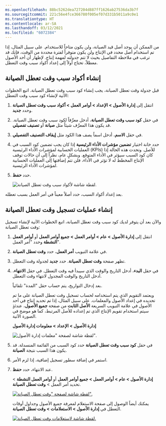 ```yaml
---
ms.openlocfilehash: 88bc5262dea727204d887ff1626ab27536da3b7f
ms.sourcegitcommit: 221c56e4fce366780f005ef07d331b5011a9c0e1
ms.translationtype: HT
ms.contentlocale: ar-SA
ms.lasthandoff: 03/12/2021
ms.locfileid: "6072384"
---
```

من الممكن أن يوجد أصل قيد الصيانة، ولن يكون متاحاً للاستخدام. على سبيل المثال، إذا تم استخدام أصل محدد في الإنتاج ولن يكون متوفراً لفترة محددة من الوقت، فإنك قد ترغب في ملاحظة التفاصيل بحيث لا تتم جدولته لمهمة إنتاج. لإظهار أن أحد الأصول معطلاً، تحتاج أولاً إلى إعداد أكواد سبب وقت التعطل.

## <a name="create-maintenance-downtime-reason-codes"></a>إنشاء أكواد سبب وقت تعطل الصيانة
قبل جدولة وقت تعطل الصيانة، يجب إنشاء كود سبب وقت تعطل الصيانة. اتبع الخطوات الآتية لإنشاء كود سبب وقت التعطل:

1.  انتقل إلى **إدارة الأصول > الإعداد > أوامر العمل > أكواد سبب وقت تعطل الصيانة** وحدد **جديد**.
2.  في حقل **كود سبب وقت تعطل الصيانة**، أدخل معرِّفاً لكود سبب وقت تعطل الصيانة. قد يكون هذا المعرِّف شيئاً مثل **صيانة** أو **تصنيف تفصيلي**.
3.  في حقل **الاسم**، أدخل اسماً يصف هذا الكود مثل **إيقاف التصنيف التفصيلي**.
4.  حدد خانة اختيار **تضمين مؤشرات الأداء الرئيسية** إذا كان يجب تضمين كود السبب في العمليات الحسابية لمؤشرات الأداء الرئيسية (KPIs) للأصل. وتحدث هذه الحالة إذا كان كود السبب سيؤثر في الأداء المتوقع. وبشكلٍ عام، نظراً إلى أن حالات توقف الإنتاج المخطط له لا تؤثر في الأداء، فلن تتم إضافتها إلى العمليات الحسابية لمؤشرات الأداء الرئيسية.
5.  حدد **حفظ**.

    ![لقطة شاشة لأكواد سبب وقت تعطل الصيانة.](../media/maintenance-downtime-reason-codes-ss.png)

بعد إعداد أكواد السبب، حدد أصلاً معيناً في أمر العمل بسبب تعطله.

## <a name="create-maintenance-downtime-registrations"></a>إنشاء عمليات تسجيل وقت تعطل الصيانة
والآن بعد أن يتوفر لديك كود سبب وقت تعطل الصيانة، اتبع الخطوات الآتية لإنشاء تسجيل وقت تعطل الصيانة:

1.  انتقل إلى **إدارة الأصول > عام > أوامر العمل > جميع أوامر العمل** أو **أوامر العمل النشطة** وحدد "أمر العمل".
2.  في علامة التبويب **أمر العمل**، حدد **وقت تعطل الصيانة**.
3.  تظهر صفحة **وقت تعطل الصيانة**. حدد **جديد** لجدولة وقت التعطل.
4.  في حقل **البدء**، أدخل التاريخ والوقت الذي سيبدأ فيه وقت التعطل. في حقل **الانتهاء**، أدخل التاريخ والوقت المجدول لانتهاء وقت التعطل. 
    
    بعد إدخال التواريخ، يتم حساب حقل "المدة" تلقائياً.
    
    ويعتمد التقويم الذي يتم استخدامه لحساب تسجيل وقت تعطل الصيانة على ما تم تحديده في إعداد الأصول والمعلمات. على سبيل المثال، إذا تم تحديد إنتاج في أحد الأصول في علامة التبويب السريعة **الأصل الثابت** من صفحة **جميع الأصول**، عندئذٍ سيتم استخدام تقويم الإنتاج الذي تم إعداده للأصل المرتبط، كما هو موضح في الصورة الآتية.

    **إدارة الأصول > الإعداد > معلومات إدارة الأصول**
 
    ![لقطة شاشة لصفحة "معلمات إدارة الأصول".](../media/asset-management-parameters-ssm.png)

5.  في حقل **كود سبب وقت تعطل الصيانة** حدد كود السبب من القائمة المنسدلة. قد يكون هذا السبب نتيجة **الصيانة**. 
6.  استمر في إضافة سطور تسجيل إضافية، إذا لزم الأمر.
7.  عند الانتهاء، حدد **حفظ**.

    **إدارة الأصول > عام > أوامر العمل > جميع أوامر العمل** أو **أوامر العمل النشطة** > تحديد أمر العمل > **وقت تعطل الصيانة**.

    [![لقطة شاشة لصفحة "وقت تعطل الصيانة".](../media/maintenance-downtime-ss.png)](../media/maintenance-downtime-ss.png#lightbox)

    يمكنك أيضاً الوصول إلى صفحة الاستعلام لمعرفة جميع الأصول وجداول أوقات التعطل في **إدارة الأصول > الاستعلامات > وقت تعطل الصيانة**.

    [![لقطة شاشة لاستعلامات وقت تعطل الصيانة.](../media/maintenance-downtime-inquiries-ss.png)](../media/maintenance-downtime-inquiries-ss.png#lightbox)